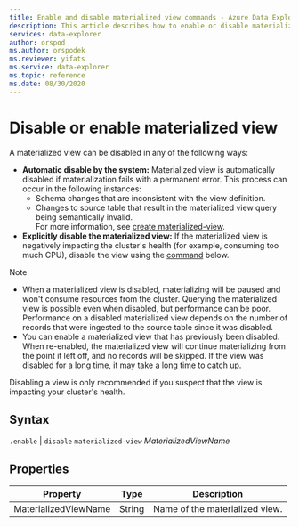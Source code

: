 ```yaml
---
title: Enable and disable materialized view commands - Azure Data Explorer
description: This article describes how to enable or disable materialized view commands in Azure Data Explorer.
services: data-explorer
author: orspod
ms.author: orspodek
ms.reviewer: yifats
ms.service: data-explorer
ms.topic: reference
ms.date: 08/30/2020
---
```


# Disable or enable materialized view

A materialized view can be disabled in any of the following ways:

* **Automatic disable by the system:**  Materialized view is automatically disabled if materialization fails with a permanent error. This process can occur in the following instances: 
    * Schema changes that are inconsistent with the view definition.  
    * Changes to source table that result in the materialized view query being semantically invalid. <br>
    For more information, see [create materialized-view](materialized-view-create-alter.md#create-materialized-view).
* **Explicitly disable the materialized view:**  If the materialized view is negatively impacting the cluster's health (for example, consuming too much CPU), disable the view using the [command](#syntax) below.

> [!NOTE]
> * When a materialized view is disabled, materializing will be paused and won't consume resources from the cluster. Querying the materialized view is possible even when disabled, but performance can be poor. Performance on a disabled materialized view depends on the number of records that were ingested to the source table since it was disabled. 
> * You can enable a materialized view that has previously been disabled. When re-enabled, the materialized view will continue materializing from the point it left off, and no records will be skipped. If the view was disabled for a long time, it may take a long time to catch up.

Disabling a view is only recommended if you suspect that the view is impacting your cluster's health.

## Syntax

`.enable` | `disable` `materialized-view` *MaterializedViewName*

## Properties

|Property|Type|Description
|----------------|-------|---|
|MaterializedViewName|String|Name of the materialized view.|
